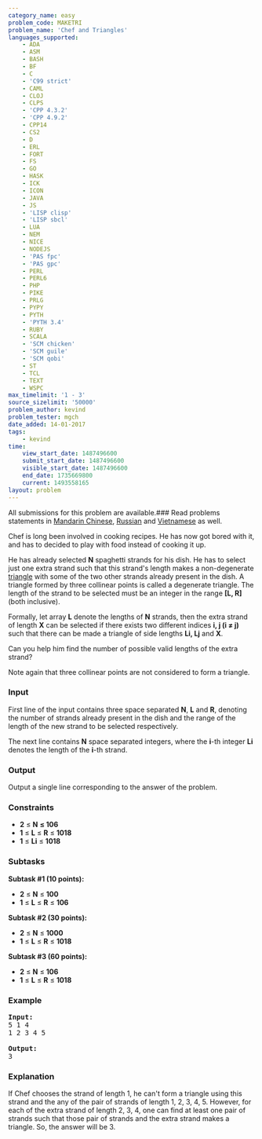```yaml
---
category_name: easy
problem_code: MAKETRI
problem_name: 'Chef and Triangles'
languages_supported:
    - ADA
    - ASM
    - BASH
    - BF
    - C
    - 'C99 strict'
    - CAML
    - CLOJ
    - CLPS
    - 'CPP 4.3.2'
    - 'CPP 4.9.2'
    - CPP14
    - CS2
    - D
    - ERL
    - FORT
    - FS
    - GO
    - HASK
    - ICK
    - ICON
    - JAVA
    - JS
    - 'LISP clisp'
    - 'LISP sbcl'
    - LUA
    - NEM
    - NICE
    - NODEJS
    - 'PAS fpc'
    - 'PAS gpc'
    - PERL
    - PERL6
    - PHP
    - PIKE
    - PRLG
    - PYPY
    - PYTH
    - 'PYTH 3.4'
    - RUBY
    - SCALA
    - 'SCM chicken'
    - 'SCM guile'
    - 'SCM qobi'
    - ST
    - TCL
    - TEXT
    - WSPC
max_timelimit: '1 - 3'
source_sizelimit: '50000'
problem_author: kevind
problem_tester: mgch
date_added: 14-01-2017
tags:
    - kevind
time:
    view_start_date: 1487496600
    submit_start_date: 1487496600
    visible_start_date: 1487496600
    end_date: 1735669800
    current: 1493558165
layout: problem
---
```

All submissions for this problem are available.###  Read problems statements in [Mandarin Chinese](http://www.codechef.com/download/translated/FEB17/mandarin/MAKETRI.pdf), [Russian](http://www.codechef.com/download/translated/FEB17/russian/MAKETRI.pdf) and [Vietnamese](http://www.codechef.com/download/translated/FEB17/vietnamese/MAKETRI.pdf) as well.

Chef is long been involved in cooking recipes. He has now got bored with it, and has to decided to play with food instead of cooking it up.

He has already selected **N** spaghetti strands for his dish. He has to select just one extra strand such that this strand's length makes a non-degenerate [triangle](https://en.wikipedia.org/wiki/Triangle) with some of the two other strands already present in the dish. A triangle formed by three collinear points is called a degenerate triangle. The length of the strand to be selected must be an integer in the range **\[L, R\]** (both inclusive).

Formally, let array **L** denote the lengths of **N** strands, then the extra strand of length **X** can be selected if there exists two different indices **i, j (i ≠ j)** such that there can be made a triangle of side lengths **Li, Lj** and **X**.

Can you help him find the number of possible valid lengths of the extra strand?

Note again that three collinear points are not considered to form a triangle.

### Input

First line of the input contains three space separated **N**, **L** and **R**, denoting the number of strands already present in the dish and the range of the length of the new strand to be selected respectively.

The next line contains **N** space separated integers, where the **i**-th integer **Li** denotes the length of the **i**-th strand.

### Output

Output a single line corresponding to the answer of the problem.

### Constraints

- **2** ≤ **N** **≤ 106**
- **1** ≤ **L** ≤ **R** ≤ **1018**
- **1** ≤ **Li** ≤ **1018**

### Subtasks

**Subtask #1 (10 points):**

- **2** ≤ **N** ≤ **100**
- **1** ≤ **L** ≤ **R** ≤ **106**

**Subtask #2 (30 points):**

- **2** ≤ **N** ≤ **1000**
- **1** ≤ **L** ≤ **R** ≤ **1018**

**Subtask #3 (60 points):**

- **2** ≤ **N** ≤ **106**
- **1** ≤ **L** ≤ **R** ≤ **1018**

### Example

<pre><b>Input:</b>
<tt>5 1 4
1 2 3 4 5</tt>

<b>Output:</b>
<tt>3</tt>
</pre>
### Explanation

If Chef chooses the strand of length 1, he can't form a triangle using this strand and the any of the pair of strands of length 1, 2, 3, 4, 5. However, for each of the extra strand of length 2, 3, 4, one can find at least one pair of strands such that those pair of strands and the extra strand makes a triangle. So, the answer will be 3.
